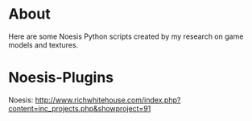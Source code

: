# About
Here are some Noesis Python scripts created by my research on game models and textures.

# Noesis-Plugins

Noesis:
http://www.richwhitehouse.com/index.php?content=inc_projects.php&showproject=91
